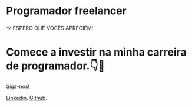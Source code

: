 <h1>Programador freelancer</h1>
ツ ESPERO QUE VOCÊS APRECIEM!

<h1>Comece a investir na minha carreira de programador.👇🚀
</h1>



Siga-nos!

<a href="https://www.linkedin.com/in/duan-costa-87a405b6/">Linkedin</a>.
<a href="https://github.com/Duan-Costa">Github</a>.

